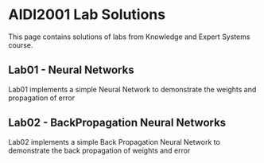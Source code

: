 # AIDI2001 Lab Solutions

This page contains solutions of labs from Knowledge and Expert Systems course.

## Lab01 - Neural Networks

Lab01 implements a simple Neural Network to demonstrate the weights and propagation of error

## Lab02 - BackPropagation Neural Networks

Lab02 implements a simple Back Propagation Neural Network to demonstrate the back propagation of weights and error
